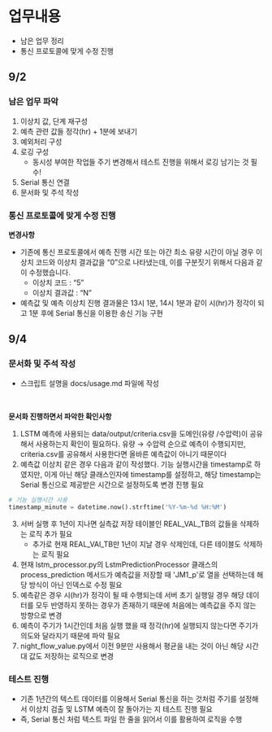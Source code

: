 # 업무내용

- 남은 업무 정리
- 통신 프로토콜에 맞게 수정 진행

## 9/2

### 남은 업무 파악

1. 이상치 값, 단계 재구성
2. 예측 관련 값들 정각(hr) + 1분에 보내기
3. 예외처리 구성
4. 로깅 구성
    - 동시성 부여한 작업들 주기 변경해서 테스트 진행을 위해서 로깅 남기는 것 필수!
5. Serial 통신 연결
6. 문서화 및 주석 작성

### 통신 프로토콜에 맞게 수정 진행

**변경사항**

- 기존에 통신 프로토콜에서 예측 진행 시간 또는 야간 최소 유량 시간이 아닐 경우 이상치 코드와 이상치 결과값을 “0”으로 나타냈는데, 이를 구분짓기 위해서 다음과 같이 수정했습니다.
    - 이상치 코드 : “5”
    - 이상치 결과값 : “N”
- 예측값 및 예측 이상치 진행 결과물은 13시 1분, 14시 1분과 같이 시(hr)가 정각이 되고 1분 후에 Serial 통신을 이용한 송신 기능 구현

## 9/4

### 문서화 및 주석 작성

- 스크립트 설명을 docs/usage.md 파일에 작성

<br/>

**문서화 진행하면서 파악한 확인사항**

1. LSTM 예측에 사용되는 data/output/criteria.csv을 도메인(유량 /수압력)이 공유해서 사용하는지 확인이 필요하다. 유량 → 수압력 순으로 예측이 수행되지만, criteria.csv를 공유해서 사용한다면 올바른 예측값이 아니기 때문이다
2. 예측값 이상치 같은 경우 다음과 같이 작성했다. 
기능 실행시간을 timestamp로 하였지만, 이게 아닌 해당 클래스인자에 timestamp를 설정하고, 해당 timestamp는 Serial 통신으로 제공받은 시간으로 설정하도록 변경 진행 필요

```python
# 기능 실행시간 사용
timestamp_minute = datetime.now().strftime('%Y-%m-%d %H:%M')
```

3. 서버 실행 후 1년이 지나면 실측값 저장 테이블인 REAL_VAL_TB의 값들을 삭제하는 로직 추가 필요
    - 추가로 현재 REAL_VAl_TB만 1년이 지날 경우 삭제인데, 다른 테이블도 삭제하는 로직 필요
4. 현재 lstm_processor.py의 LstmPredictionProcessor 클래스의 process_prediction 메서드가 예측값을 저장할 때 'JM1_p'로 열을 선택하는데 해당 방식이 아닌 인덱스로 수정 필요
5. 예측같은 경우 시(hr)가 정각이 될 때 수행되는데 서버 초기 실행일 경우 해당 데이터를 모두 반영하지 못하는 경우가 존재하기 때문에 처음에는 예측값을 주지 않는 방향으로 변경
6. 예측이 주기가 1시간인데 처음 실행 했을 때 정각(hr)에 실행되지 않는다면 주기가 의도와 달라지기 때문에 파악 필요
7. night_flow_value.py에서 이전 9분만 사용해서 평균을 내는 것이 아닌 해당 시간대 값도 저장하는 로직으로 변경

### 테스트 진행

- 기존 1년간의 텍스트 데이터를 이용해서 Serial 통신을 하는 것처럼 주기를 설정해서 이상치 검출 및 LSTM 예측이 잘 돌아가는 지 테스트 진행 필요
- 즉, Serial 통신 처럼 텍스트 파일 한 줄을 읽어서 이를 활용하여 로직을 수행